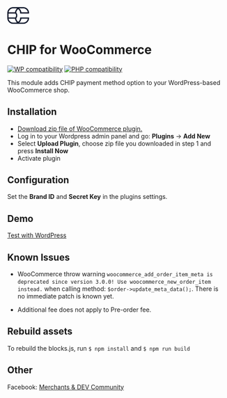 <img src="./assets/logo.svg" alt="drawing" width="50"/>

# CHIP for WooCommerce
[![WP compatibility](https://plugintests.com/plugins/wporg/chip-for-woocommerce/wp-badge.svg)](https://plugintests.com/plugins/wporg/chip-for-woocommerce/latest)
[![PHP compatibility](https://plugintests.com/plugins/wporg/chip-for-woocommerce/php-badge.svg)](https://plugintests.com/plugins/wporg/chip-for-woocommerce/latest)

This module adds CHIP payment method option to your WordPress-based WooCommerce shop.

## Installation

* [Download zip file of WooCommerce plugin.](https://github.com/CHIPAsia/chip-for-woocommerce/archive/refs/heads/main.zip)
* Log in to your Wordpress admin panel and go: **Plugins** -> **Add New**
* Select **Upload Plugin**, choose zip file you downloaded in step 1 and press **Install Now**
* Activate plugin

## Configuration

Set the **Brand ID** and **Secret Key** in the plugins settings.

## Demo

[Test with WordPress](https://tastewp.com/new/?pre-installed-plugin-slug=chip-for-woocommerce&pre-installed-plugin-slug=woocommerce&redirect=admin.php%3Fpage%3Dwc-settings%26tab%3Dcheckout%26section%3Dchip&ni=true)

## Known Issues

* WooCommerce throw warning `woocommerce_add_order_item_meta is deprecated since version 3.0.0! Use woocommerce_new_order_item instead.` when calling method: `$order->update_meta_data();`. There is no immediate patch is known yet.

* Additional fee does not apply to Pre-order fee.

## Rebuild assets

To rebuild the blocks.js, run `$ npm install` and `$ npm run build`

## Other

Facebook: [Merchants & DEV Community](https://www.facebook.com/groups/3210496372558088)
